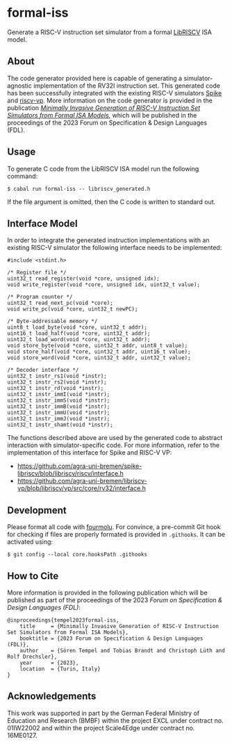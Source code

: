 # formal-iss

Generate a RISC-V instruction set simulator from a formal [LibRISCV](https://github.com/agra-uni-bremen/libriscv) ISA model.

## About

The code generator provided here is capable of generating a simulator-agnostic implementation of the RV32I instruction set.
This generated code has been successfully integrated with the existing RISC-V simulators [Spike](https://github.com/agra-uni-bremen/spike-libriscv) and [riscv-vp](https://github.com/agra-uni-bremen/libriscv-vp).
More information on the code generator is provided in the publication [*Minimally Invasive Generation of RISC-V Instruction Set Simulators from Formal ISA Models*](https://agra.informatik.uni-bremen.de/doc/konf/FDL2023_ST.pdf), which will be published in the proceedings of the 2023 Forum on Specification & Design Languages (FDL).

## Usage

To generate C code from the LibRISCV ISA model run the following command:

    $ cabal run formal-iss -- libriscv_generated.h

If the file argument is omitted, then the C code is written to standard out.

## Interface Model

In order to integrate the generated instruction implementations with an existing RISC-V simulator the following interface needs to be implemented:

    #include <stdint.h>

    /* Register file */
    uint32_t read_register(void *core, unsigned idx);
    void write_register(void *core, unsigned idx, uint32_t value);

    /* Program counter */
    uint32_t read_next_pc(void *core);
    void write_pc(void *core, uint32_t newPC);

    /* Byte-addressable memory */
    uint8_t load_byte(void *core, uint32_t addr);
    uint16_t load_half(void *core, uint32_t addr);
    uint32_t load_word(void *core, uint32_t addr);
    void store_byte(void *core, uint32_t addr, uint8_t value);
    void store_half(void *core, uint32_t addr, uint16_t value);
    void store_word(void *core, uint32_t addr, uint32_t value);

    /* Decoder interface */
    uint32_t instr_rs1(void *instr);
    uint32_t instr_rs2(void *instr);
    uint32_t instr_rd(void *instr);
    uint32_t instr_immI(void *instr);
    uint32_t instr_immS(void *instr);
    uint32_t instr_immB(void *instr);
    uint32_t instr_immU(void *instr);
    uint32_t instr_immJ(void *instr);
    uint32_t instr_shamt(void *instr);

The functions described above are used by the generated code to abstract interaction with simulator-specific code.
For more information, refer to the implementation of this interface for Spike and RISC-V VP:

* https://github.com/agra-uni-bremen/spike-libriscv/blob/libriscv/riscv/interface.h
* https://github.com/agra-uni-bremen/libriscv-vp/blob/libriscv/vp/src/core/rv32/interface.h

## Development

Please format all code with [fourmolu](https://github.com/fourmolu/fourmolu).
For convince, a pre-commit Git hook for checking if files are properly formated is provided in `.githooks`.
It can be activated using:

    $ git config --local core.hooksPath .githooks

## How to Cite

More information is provided in the following publication which will be published as part of the proceedings of the 2023 *Forum on Specification & Design Languages (FDL)*:

    @inproceedings{tempel2023formal-iss,
        title     = {Minimally Invasive Generation of RISC-V Instruction Set Simulators from Formal ISA Models},
        booktitle = {2023 Forum on Specification & Design Languages (FDL)},
        author    = {Sören Tempel and Tobias Brandt and Christoph Lüth and Rolf Drechsler},
        year      = {2023},
        location  = {Turin, Italy}
    }

## Acknowledgements

This work was supported in part by the German Federal Ministry of Education and Research (BMBF) within the project EXCL under contract no. 01IW22002 and within the project Scale4Edge under contract no. 16ME0127.
